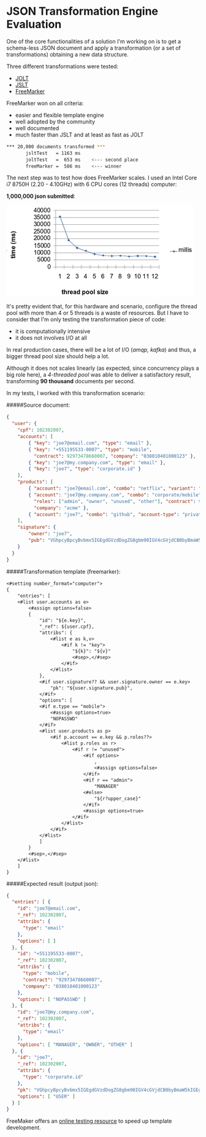 # JSON Transformation Engine Evaluation


One of the core functionalities of a solution I'm working on is to get a schema-less JSON document and apply a transformation (or a set of transformations) obtaining a new data structure.

Three different transformations were tested:

- [JOLT](https://github.com/bazaarvoice/jolt "JSON to JSON transformation library")
- [JSLT](https://github.com/schibsted/jslt "Query and transformation language for JSON") 
- [FreeMarker](https://freemarker.apache.org/ "Apache's FreeMarker template engine")

FreeMarker won on all criteria:

- easier and flexible template engine
- well adopted by the community
- well documented
- much faster than JSLT and at least as fast as JOLT

 ```bash
 *** 20,000 documents transformed ***
        jsltTest   = 1163 ms
        joltTest   =  653 ms    <--- second place
        freeMarker =  586 ms    <--- winner
 ```
 
The next step was to test how does FreeMarker scales. I used an Intel Core i7 8750H (2.20 - 4.10GHz) with 6 CPU cores (12 threads) computer:

**1,000,000 json submitted**:

![FreeMarker CPU scalability](freemarker-cpu-benchmark.png "FreeMarker's scalability vs thread pool")


It's pretty evident that, for this hardware and scenario, configure the thread pool with more than 4 or 5 threads is a waste of resources. But I have to consider that I'm only testing the transformation piece of code:

- it is computationally intensive
- it does not involves I/O at all

In real production cases, there will be a lot of I/O (_amqp, kafka_) and thus, a bigger thread pool size should help a lot.

Although it does not scales linearly (as expected, since concurrency plays a big role here), a _4-threaded pool_ was able to deliver a satisfactory result, transforming **90 thousand** documents per second.

In my tests, I worked with this transformation scenario:

#####Source document:

```json
{
  "user": {
  	"cpf": 102302007,
    "accounts": [
    	{ "key": "joe7@email.com", "type": "email" },
    	{ "key": "+551195533-0007", "type": "mobile",
    	  "contract": 92973478660007, "company": "038010401000123" },
    	{ "key": "joe7@my.company.com", "type": "email" },
    	{ "key": "joe7", "type": "corporate.id" }
    ],
    "products": [
    	{ "account": "joe7@email.com", "combo": "netflix", "variant": "family" },
    	{ "account": "joe7@my.company.com", "combo": "corporate/mobile",
    	  "roles": ["admin", "owner", "unused", "other"], "contract": 92973478662653,
    	  "company": "acme" },
    	{ "account": "joe7", "combo": "github", "account-type": "private", "roles": ["user"] }
    ],
    "signature": {
    	"owner": "joe7",
    	"pub": "VGhpcyBpcyBvbmx5IGEgdGVzdDogZG8gbm90IGV4cGVjdCB0byBmaW5kIGEgcmVhbCB2YWxpZCBwdWJsaWMga2V5IGhlcmUu"
    }
  }
}
```

#####Transformation template (freemarker):

```text
<#setting number_format="computer">
{
	"entries": [
	<#list user.accounts as e>
		<#assign options=false>
		{
			"id": "${e.key}",
			"_ref": ${user.cpf},
			"attribs": {
				<#list e as k,v>
					<#if k != "key">
						"${k}": "${v}"
						<#sep>,</#sep>
					</#if>
				</#list>
			},
			<#if user.signature?? && user.signature.owner == e.key>
				"pk": "${user.signature.pub}",
			</#if>
			"options": [
			<#if e.type == "mobile">
				<#assign options=true>
				"NOPASSWD"
			</#if>
			<#list user.products as p>
				<#if p.account == e.key && p.roles??>
					<#list p.roles as r>
						<#if r != "unused">
							<#if options>
								,
								<#assign options=false>
							</#if>
							<#if r == "admin">
								"MANAGER"
							<#else>
								"${r?upper_case}"
							</#if>
							<#assign options=true>
						</#if>
					</#list>
				</#if>
			</#list>
			]
		}
		<#sep>,</#sep>
	</#list>
	]
}
```

#####Expected result (output json):

```json
{
  "entries": [ {
    "id": "joe7@email.com",
    "_ref": 102302007,
    "attribs": {
      "type": "email"
    },
    "options": [ ]
  }, {
    "id": "+551195533-0007",
    "_ref": 102302007,
    "attribs": {
      "type": "mobile",
      "contract": "92973478660007",
      "company": "038010401000123"
    },
    "options": [ "NOPASSWD" ]
  }, {
    "id": "joe7@my.company.com",
    "_ref": 102302007,
    "attribs": {
      "type": "email"
    },
    "options": [ "MANAGER", "OWNER", "OTHER" ]
  }, {
    "id": "joe7",
    "_ref": 102302007,
    "attribs": {
      "type": "corporate.id"
    },
    "pk": "VGhpcyBpcyBvbmx5IGEgdGVzdDogZG8gbm90IGV4cGVjdCB0byBmaW5kIGEgcmVhbCB2YWxpZCBwdWJsaWMga2V5IGhlcmUu",
    "options": [ "USER" ]
  } ]
}
```

FreeMaker offers an [online testing resource](https://try.freemarker.apache.org/ "Try FreeMarker online") to speed up template development.
